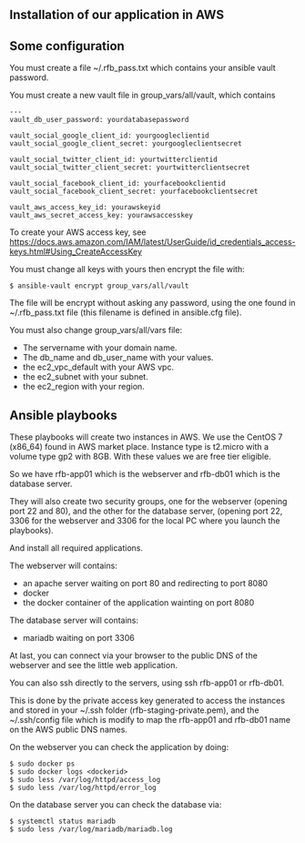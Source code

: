 ## Installation of our application in AWS

## Some configuration

You must create a file ~/.rfb_pass.txt which contains your ansible vault password.

You must create a new vault file in group_vars/all/vault, which contains
```
---
vault_db_user_password: yourdatabasepassword

vault_social_google_client_id: yourgoogleclientid
vault_social_google_client_secret: yourgoogleclientsecret

vault_social_twitter_client_id: yourtwitterclientid
vault_social_twitter_client_secret: yourtwitterclientsecret

vault_social_facebook_client_id: yourfacebookclientid
vault_social_facebook_client_secret: yourfacebookclientsecret

vault_aws_access_key_id: yourawskeyid
vault_aws_secret_access_key: yourawsaccesskey
```
To create your AWS access key, see https://docs.aws.amazon.com/IAM/latest/UserGuide/id_credentials_access-keys.html#Using_CreateAccessKey

You must change all keys with yours then encrypt the file with:
```
$ ansible-vault encrypt group_vars/all/vault
```
The file will be encrypt without asking any password, using the one found in ~/.rfb_pass.txt file (this filename is defined in ansible.cfg file).

You must also change group_vars/all/vars file:
* The servername with your domain name.
* The db_name and db_user_name with your values.
* the ec2_vpc_default with your AWS vpc.
* the ec2_subnet with your subnet.
* the ec2_region with your region.

## Ansible playbooks

These playbooks will create two instances in AWS. We use the CentOS 7 (x86_64) found in AWS market place. Instance type is t2.micro with a volume type gp2 with 8GB. With these values we are free tier eligible.

So we have rfb-app01 which is the webserver and rfb-db01 which is the database server.

They will also create two security groups, one for the webserver (opening port 22 and 80), and the other for the database server, (opening port 22, 3306 for the webserver and 3306 for the local PC where you launch the playbooks).

And install all required applications.

The webserver will contains:
* an apache server waiting on port 80 and redirecting to port 8080
* docker
* the docker container of the application wainting on port 8080

The database server will contains:
* mariadb waiting on port 3306

At last, you can connect via your browser to the public DNS of the webserver and see the little web application.

You can also ssh directly to the servers, using ssh rfb-app01 or rfb-db01.

This is done by the private access key generated to access the instances and stored in your ~/.ssh folder (rfb-staging-private.pem), and the ~/.ssh/config file which is modify to map the rfb-app01 and rfb-db01 name on the AWS public DNS names.

On the webserver you can check the application by doing:
```
$ sudo docker ps
$ sudo docker logs <dockerid>
$ sudo less /var/log/httpd/access_log
$ sudo less /var/log/httpd/error_log
```
On the database server you can check the database via:
```
$ systemctl status mariadb
$ sudo less /var/log/mariadb/mariadb.log
```
